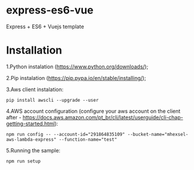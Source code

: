 # express-es6-vue
Express + ES6 + Vuejs template

# Installation
1.Python instalation (https://www.python.org/downloads/);

2.Pip instalation (https://pip.pypa.io/en/stable/installing/);

3.Aws client instalation:

```
pip install awscli --upgrade --user
```

4.AWS account configuration (configure your aws account on the client after - https://docs.aws.amazon.com/pt_br/cli/latest/userguide/cli-chap-getting-started.html): 
```
npm run config -- --account-id="291864835109" --bucket-name="mhexsel-aws-lambda-express" --function-name="test"
```

5.Running the sample:
```
npm run setup
```
